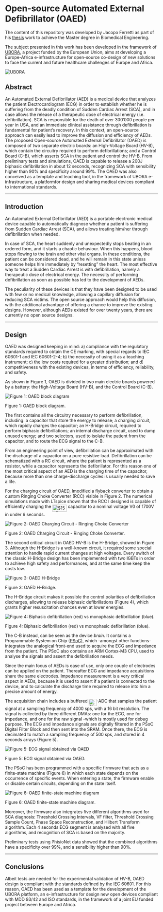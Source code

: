 # Open-source Automated External Defibrillator (OAED)
The content of this repository was developed by Jacopo Ferretti as part of his [thesis](./Thesis.pdf) work to achieve the Master degree in Biomedical Engineering.

The subject presented in this work has been developed in the framework of [UBORA](http://ubora-biomedical.org), a project funded by the European Union, aims at developing a Europe-Africa e-infrastructure for open-source co-design of new solutions to face the current and future healthcare challenges of Europe and Africa.

![UBORA](./Figure/uboralogo.png)

## Abstract
An Automated External Defibrillator (AED) is a medical device that analyzes the patient Electrocardiogram (ECG) in order to establish whether he is suffering from the deadly condition of Sudden Cardiac Arrest (SCA), and in case allows the release of a therapeutic dose of electrical energy (i.e. defibrillation). SCA is responsible for the death of over 300’000 people per year in USA, and an immediate clinical assistance through defibrillation is fundamental for patient’s recovery. In this context, an open-source approach can easily lead to improve the diffusion and efficiency of AEDs. The proposed Open-source Automated External Defibrillator (OAED) is composed of two separate electric boards: an High-Voltage Board (HV-B), which contain the circuitry required to perform defibrillations; and a Control Board (C-B), which asserts SCA in the patient and control the HV-B. From preliminary tests and simulations, OAED is capable to release a 200J biphasic defibrillation in about 12 seconds, recognizing SCA with sensibility higher than 90% and specificity around 99%. The OAED was also conceived as a template and teaching tool, in the framework of UBORA e-infrastructure, a platformfor design and sharing medical devices compliant to international standards.

---

## Introduction
An Automated External Defibrillator (AED) is a portable electronic medical device capable to automatically diagnose whether a patient is suffering from Sudden Cardiac Arrest (SCA), and allows treating him/her through defibrillation when needed.

In case of SCA, the heart suddenly and unexpectedly stops beating in an ordered form, and it starts a chaotic behaviour. When this happens, blood stops flowing to the brain and other vital organs. In these conditions, the patient can be considered dead, and he will remain in this state unless someone helps him immediately by “resetting” the heart. The most effective way to treat a Sudden Cardiac Arrest is with defibrillation, namely a therapeutic dose of electrical energy. The necessity of performing defibrillation as soon as possible has led to the development of AEDs.

The peculiarity of these devices is that they have been designed to be used with few or no medical knowledge, allowing a capillary diffusion for reducing SCA victims. The open source approach would help this diffusion, with the additional advantage of offering a chance to improve the existing designs. However, although AEDs existed for over twenty years, there are currently no open source designs.

---

## Design

OAED was designed keeping in mind: a) compliance with the regulatory standards required to obtain the CE marking, with special regards to IEC 60601-1 and IEC 60601-2-4; b) the necessity of using it as a teaching instrument; c) the low costs required for a greater distribution; and d) competitiveness with the existing devices, in terms of efficiency, reliability, and safety.

As shown in Figure 1, OAED is divided in two main electric boards powered by a battery: the High-Voltage Board (HV-B), and the Control Board (C-B).

![Figure 1: OAED block diagram](./Figure/oaedblocksmall.png)

Figure 1: OAED block diagram.

The first contains all the circuitry necessary to perform defibrillation, including: a capacitor that store the energy to release; a charging circuit, which rapidly charges the capacitor; an H-Bridge circuit, required to perform biphasic defibrillations; an internal discharge circuit, used to dump unused energy; and two selectors, used to isolate the patient from the capacitor, and to route the ECG signal to the C-B.

From an engineering point of view, defibrillation can be approximated with the discharge of a capacitor on a pure resistive load. Defibrillation can be schematized with a RC circuit, where the patient is represented as a resistor, while a capacitor represents the defibrillator. For this reason one of the most critical aspect of an AED is the charging time of the capacitor, because more than one charge-discharge cycles is usually needed to save a life.

For the charging circuit of OAED, Imodified a flyback converter to obtain a custom Ringing Choke Converter (RCC) visible in Figure 2. The numerical simulations made with LTspice shown that the RCC I designed is capable of efficiently charging the <img alt="$150 \mu F$" src="./svgs/07830e8c32a589b90cd82ca162dc1e2a.png?invert_in_darkmode" align=middle width="47.416545pt" height="22.46574pt"/> capacitor to a nominal voltage V0 of 1700V in under 6 seconds.

![Figure 2: OAED Charging Circuit - Ringing Choke Converter ](./Figure/rcc.png)

Figure 2: OAED Charging Circuit - Ringing Choke Converter.

The second critical circuit in OAED HV-B is the H-Bridge, showed in Figure 3. Although the H-Bridge is a well-known circuit, it required some special attention to handle rapid current changes at high voltages. Every switch of the classic H-Bridge design has been implemented with two IGBTs in order to achieve high safety and performances, and at the same time keep the costs low.

![Figure 3: OAED H-Bridge](./Figure/hbridge.png)

Figure 3: OAED H-Bridge.

The H-Bridge circuit makes it possible the control polarities of defibrillation discharges, allowing to release biphasic defibrillations (Figure 4), which grants higher resuscitation chances even at lower energies.

![Figure 4: Biphasic defibrillation (red) vs monophasic defibrillation (blue).](./Figure/biphasicvsmonophasic.png)

Figure 4: Biphasic defibrillation (red) vs monophasic defibrillation (blue).

The C-B instead, can be seen as the device *brain*. It contains a Programmable System on Chip ([PSoC](http://www.cypress.com/products/32-bit-arm-cortex-m3-psoc-5lp)), which -amongst other functions- integrates the analogical front-end used to acquire the ECG and impedance from the patient. The PSoC also contains an ARM Cortex-M3 CPU, used to analyse the signals and assert the defibrillation needs.

Since the main focus of AEDs is ease of use, only one couple of electrodes can be applied on the patient. Thereafter ECG and impedance acquisitions share the same electrodes. Impedance measurement is a very critical aspect in AEDs, because it is used to assert if a patient is connected to the device, and to calculate the discharge time required to release into him a precise amount of energy.

The acquisition chain includes a buffered <img alt="$\Delta\Sigma$" src="./svgs/2b0de4ff8271e5f2124c5b9db895a65d.png?invert_in_darkmode" align=middle width="25.570875pt" height="22.46574pt"/>-ADC that samples the patient signal at a sampling frequency of 4000 sps, with a 16 bit resolution. The signal is collected by three different DMAs: one for the ECG, one for impedance, and one for the raw signal -which is mostly used for debug purpose. The ECG and impedance signals are digitally filtered in the PSoC Digital Filter Block and then sent into the SRAM. Once there, the ECG is decimated to match a sampling frequency of 500 sps, and stored in 4 seconds arrays (Figure 5).

![Figure 5: ECG signal obtained via OAED](./Figure/ecg.png)

Figure 5: ECG signal obtained via OAED.

The PSoC has been programmed with a specific firmware that acts as a finite-state machine (Figure 6) in which each state depends on the occurrence of specific events. When entering a state, the firmware enable or disable certain circuits, depending on the state itself.

![Figure 6: OAED finite-state machine diagram](./Figure/firmwarestate.png)

Figure 6: OAED finite-state machine diagram.

Moreover, the firmware also integrates five different algorithms used for SCA diagnosis: Threshold Crossing Intervals, VF filter, Threshold Crossing Sample Count, Phase Space Reconstruction, and Hilbert Transform algorithm. Each 4 seconds ECG segment is analysed with all five algorithms, and recognition of SCA is based on the majority.

Preliminary tests using PhisioNet data showed that the combined algorithms have a specificity over 99%, and a sensibility higher than 90%.

---

## Conclusions
Albeit tests are needed for the experimental validation of HV-B, OAED design is compliant with the standards defined by the IEC 60601. For this reason, OAED has been used as a template for the development of the UBORA platform, an e-infrastructure for design new open devices compliant with MDD 93/42 and ISO standards, in the framework of a joint EU funded project between Europe and Africa.
